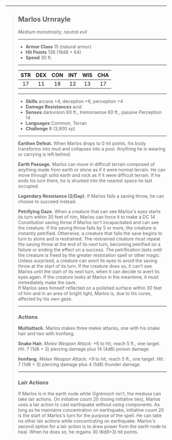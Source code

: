 ***
> ## Marlos Urnrayle
> *Medium monstrosity, neutral evil*
> 
> ***
> 
> - **Armor Class** 15 (natural armor)
> - **Hit Points** 136 (16d8 + 64)
> - **Speed** 30 ft.
> 
> ***
> 
> |STR|DEX|CON|INT|WIS|CHA|
> |:---:|:---:|:---:|:---:|:---:|:---:|
> |17|11|18|12|13|17|
> 
> ***
> 
> - **Skills** arcana +4, deception +6, perception +4
> - **Damage Resistances** acid
> - **Senses** darkvision 60 ft., tremorsense 60 ft., passive Perception 14
> - **Languages** Common, Terran
> - **Challenge** 8 (3,900 xp)
> 
> ***
> 
> **Earthen Defeat.** When Marlos drops to 0 hit points, his body transforms into mud and collapses into a pool. Anything he is wearing or carrying is left behind.
> 
> **Earth Passage.** Marlos can move in difficult terrain composed of anything made from earth or stone as if it were normal terrain. He can move through solid earth and rock as if it were difficult terrain. If he ends his turn there, he is shunted into the nearest space he last occupied.
> 
> **Legendary Resistance (2/Day).** If Marlos fails a saving throw, he can choose to succeed instead.
> 
> **Petrifying Gaze.** When a creature that can see Marlos's eyes starts its turn within 30 feet of him, Marlos can force it to make a DC 14 Constitution saving throw if Marlos isn't incapacitated and can see the creature. If the saving throw fails by 5 or more, the creature is instantly petrified. Otherwise, a creature that fails the save begins to turn to stone and is restrained. The restrained creature must repeat the saving throw at the end of its next turn, becoming petrified on a failure or ending the effect on a success. The petrification lasts until the creature is freed by the greater restoration spell or other magic.  
> Unless surprised, a creature can avert its eyes to avoid the saving throw at the start of its turn. If the creature does so, it can't see Marlos until the start of its next turn, when it can decide to avert its eyes again. If the creature looks at Marlos in the meantime, it must immediately make the save.  
> If Marlos sees himself reflected on a polished surface within 30 feet of him and in an area of bright light, Marlos is, due to his curse, affected by his own gaze.
> 
> ***
> 
> ### Actions
> **Multiattack.** Marlos makes three melee attacks, one with his snake hair and two with Ironfang.
> 
> **Snake Hair.** *Melee Weapon Attack:* +6 to hit, reach 5 ft., one target. *Hit:* 7 (1d8 + 3) piercing damage plus 14 (4d6) poison damage.
> 
> **Ironfang.** *Melee Weapon Attack:* +9 to hit, reach 5 ft., one target. *Hit:* 7 (1d8 + 3) piercing damage plus 4 (1d8) thunder damage.
> 
> ***
> 
> ### Lair Actions
> If Marlos is in the earth node while Ogrémoch isn't, the medusa can take lair actions. On initiative count 20 (losing initiative ties), Marlos uses a lair action to cast earthquake without using components. As long as he maintains concentration on earthquake, initiative count 20 is the start of Marlos's turn for the purpose of the spell. He can take no other lair actions while concentrating on earthquake.
> Marlos's second option for a lair action is to draw power from the earth node to heal. When he does so, he regains 30 (6d8+3) hit points.